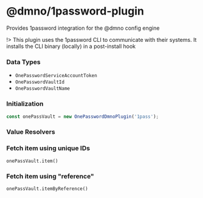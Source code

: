 # @dmno/1password-plugin

Provides 1password integration for the @dmno config engine

!> This plugin uses the 1password CLI to communicate with their systems. It installs the CLI binary (locally) in a post-install hook

### Data Types
- `OnePasswordServiceAccountToken`
- `OnePasswordVaultId`
- `OnePasswordVaultName`


### Initialization

```typescript
const onePassVault = new OnePasswordDmnoPlugin('1pass');
```


### Value Resolvers



### Fetch item using unique IDs
`onePassVault.item()`


### Fetch item using "reference"
`onePassVault.itemByReference()`
